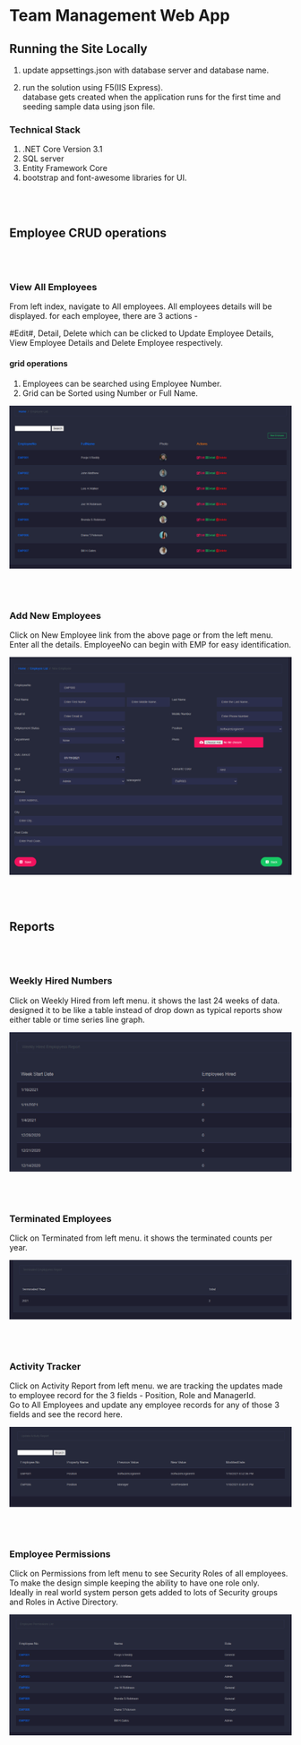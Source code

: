 # Team Management Web App

## Running the Site Locally

1. update appsettings.json with database server and database name.       

2. run the solution using F5(IIS Express).   
   database gets created when the application runs for the first time and seeding sample data using json file.
   
### Technical Stack

1. .NET Core Version 3.1  
1. SQL server  
1. Entity Framework Core
1. bootstrap and font-awesome libraries for UI.

<br /><br />

## Employee CRUD operations

<br /><br />

### View All Employees

From left index, navigate to All employees. All employees details will be displayed.
for each employee, there are 3 actions - 

#Edit#, Detail, Delete which can be clicked to Update Employee Details, View Employee Details and Delete Employee respectively.

#### grid operations
1. Employees can be searched using Employee Number.
1. Grid can be Sorted using Number or Full Name.

![](./resources/AllEmployees.png)

<br /><br />


### Add New Employees

Click on New Employee link from the above page or from the left menu.  
Enter all the details. EmployeeNo can begin with EMP for easy identification.

![](./resources/NewEmployee.png)

<br /><br />

## Reports

<br /><br />

### Weekly Hired Numbers

Click on Weekly Hired from left menu. it shows the last 24 weeks of data. designed it to be like a table instead of drop down as typical reports show either table or time series line graph. 

![](./resources/WeeklyHired.png)

<br /><br />

### Terminated Employees

Click on Terminated from left menu. it shows the terminated counts per year.

![](./resources/TerminatedReport.png)

<br /><br />

### Activity Tracker

Click on Activity Report from left menu. we are tracking the updates made to employee record for the 3 fields - Position, Role and ManagerId.   
Go to All Employees and update any employee records for any of those 3 fields and see the record here.

![](./resources/ActivityReport.png)

<br /><br />

### Employee Permissions

Click on Permissions from left menu to see Security Roles of all employees. To make the design simple keeping the ability to have one role only.  
Ideally in real world system person gets added to lots of Security groups and Roles in Active Directory. 

![](./resources/Permissions.png)